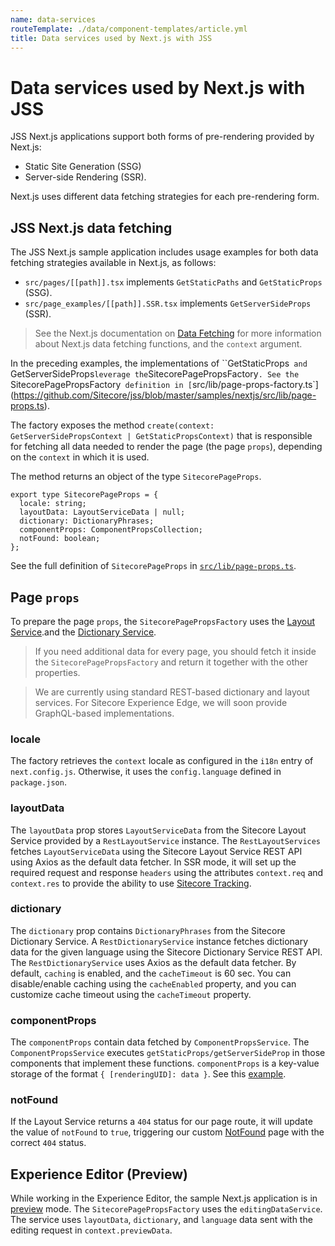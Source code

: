 ```yaml
---
name: data-services
routeTemplate: ./data/component-templates/article.yml
title: Data services used by Next.js with JSS
---
```


# Data services used by Next.js with JSS

JSS Next.js applications support both forms of pre-rendering provided by Next.js: 

* Static Site Generation (SSG)
* Server-side Rendering (SSR). 

Next.js uses different data fetching strategies for each pre-rendering form. 

## JSS Next.js data fetching

The JSS Next.js sample application includes usage examples for both data fetching strategies available in Next.js, as follows: 

* `src/pages/[[path]].tsx` implements `GetStaticPaths` and `GetStaticProps` (SSG).
* `src/page_examples/[[path]].SSR.tsx` implements `GetServerSideProps` (SSR).

>  See the Next.js documentation on [Data Fetching](https://nextjs.org/docs/basic-features/data-fetching) for more information about Next.js data fetching functions, and the `context` argument.

In the preceding examples, the implementations of ``GetStaticProps`  and   `GetServerSideProps` leverage the `SitecorePagePropsFactory`. See the `SitecorePagePropsFactory` definition in [`src/lib/page-props-factory.ts`](https://github.com/Sitecore/jss/blob/master/samples/nextjs/src/lib/page-props.ts).

The factory exposes the method  `create(context: GetServerSidePropsContext | GetStaticPropsContext)` that is responsible for fetching all data needed to render the page (the page `props`), depending on the `context` in which it is used. 

The method returns an object of the type `SitecorePageProps`.

```tsx
export type SitecorePageProps = {
  locale: string;
  layoutData: LayoutServiceData | null;
  dictionary: DictionaryPhrases;
  componentProps: ComponentPropsCollection;
  notFound: boolean;
};
```

 See the full definition of `SitecorePageProps` in [`src/lib/page-props.ts`](https://github.com/Sitecore/jss/blob/master/samples/nextjs/src/lib/page-props.ts).

## Page `props`

To prepare the page `props`, the `SitecorePagePropsFactory` uses the [Layout Service](/docs/fundamentals/services/layout-service).and the [Dictionary Service](/docs/fundamentals/services/dictionary-service). 

> If you need additional data for every page, you should fetch it inside the `SitecorePagePropsFactory` and return it together with the other properties.

> We are currently using standard REST-based dictionary and layout services. For Sitecore Experience Edge, we will soon provide GraphQL-based implementations.

### locale

The factory retrieves the `context` locale as configured in the `i18n` entry of `next.config.js`. Otherwise, it uses the  `config.language` defined in `package.json`.

### layoutData

The `layoutData` prop stores `LayoutServiceData` from the Sitecore Layout Service provided by a `RestLayoutService` instance. The `RestLayoutServices` fetches `LayoutServiceData` using the Sitecore Layout Service REST API using Axios as the default data fetcher. In SSR mode, it will set up the required request and response `headers` using the attributes `context.req` and `context.res` to provide the ability to use [Sitecore Tracking](/docs/fundamentals/services/tracking#jss-tracking).

### dictionary

The `dictionary` prop contains `DictionaryPhrases` from the Sitecore Dictionary Service. A `RestDictionaryService` instance fetches dictionary data for the given language using the Sitecore Dictionary Service REST API. The `RestDictionaryService` uses Axios as the default data fetcher. By default, `caching` is enabled, and the `cacheTimeout` is 60 sec. You can disable/enable caching using the `cacheEnabled` property, and you can customize cache timeout using the `cacheTimeout` property.

### componentProps

The `componentProps` contain data fetched by `ComponentPropsService`. The `ComponentPropsService` executes `getStaticProps/getServerSideProp` in those components that implement these functions. `componentProps` is a key-value storage of the format `{ [renderingUID]: data }`. See this [example](https://github.com/Sitecore/jss/blob/master/samples/nextjs/src/components/graphql/GraphQL-ConnectedDemo.tsx).

### notFound

If the Layout Service returns a `404` status for our page route, it will update the value of `notFound` to `true`, triggering our custom [NotFound](https://github.com/Sitecore/jss/blob/master/samples/nextjs/src/components/NotFound.tsx) page with the correct `404` status. 

## Experience Editor (Preview)

While working in the Experience Editor, the sample Next.js application is in [preview](https://nextjs.org/docs/advanced-features/preview-mode)  mode. The `SitecorePagePropsFactory` uses the `editingDataService`. The service uses `layoutData`,  `dictionary`, and `language` data sent with the editing request in `context.previewData`.